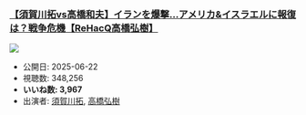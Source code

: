 ### [【須賀川拓vs高橋和夫】イランを爆撃…アメリカ&イスラエルに報復は？戦争危機【ReHacQ高橋弘樹】](https://www.youtube.com/watch?v=SmKgt5up4xA)
[![](https://img.youtube.com/vi/SmKgt5up4xA/hqdefault.jpg)](https://www.youtube.com/watch?v=SmKgt5up4xA)
-   公開日: 2025-06-22
-   視聴数: 348,256
-   **いいね数: 3,967**
-   出演者: [須賀川拓](/rehacq_fan/people/須賀川拓 "wikilink"), [高橋弘樹](/rehacq_fan/people/高橋弘樹 "wikilink")
